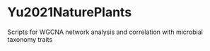 # Yu2021NaturePlants
Scripts for WGCNA network analysis and correlation with microbial taxonomy traits
